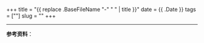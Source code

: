 +++
title = "{{ replace .BaseFileName "-" " " | title }}"
date = {{ .Date }}
tags = [""]
slug = ""
+++

---

**参考资料**：
